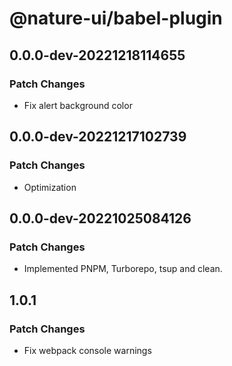 # @nature-ui/babel-plugin

## 0.0.0-dev-20221218114655

### Patch Changes

- Fix alert background color

## 0.0.0-dev-20221217102739

### Patch Changes

- Optimization

## 0.0.0-dev-20221025084126

### Patch Changes

- Implemented PNPM, Turborepo, tsup and clean.

## 1.0.1

### Patch Changes

- Fix webpack console warnings
